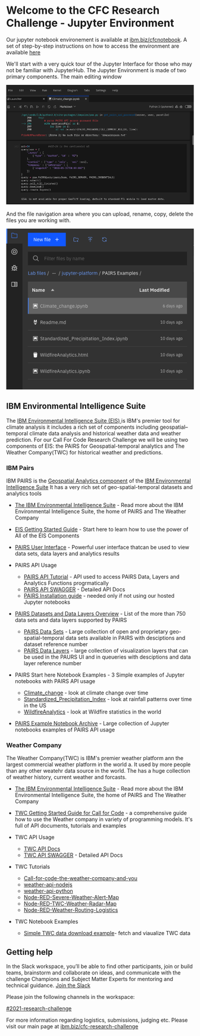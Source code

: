 # Welcome to the CFC Research Challenge - Jupyter Environment


Our jupyter notebook environement is available at [ibm.biz/cfcnotebook](http://ibm.biz/cfcnotebook).  A set of step-by-step instructions on how to access the environment are available [here](https://github.com/academic-initiative/research-challenge-2021/blob/main/jupyter-platform/how-to-access.md)

We'll start with a very quick tour of the Jupyter Interface for those who may not be familiar with JupyterHub.  The Jupyter Environment is made of two primary components.  The main editing window

![image1](images/welcome1.png)

And the file navigation area where you can upload, rename, copy, delete the files you are working with.

![image2](images/welcome2.png)

## IBM Environmental Intelligence Suite 

The [IBM Environmental Intelligence Suite (EIS) ](https://www.ibm.com/products/environmental-intelligence-suite) is IBM's premier tool for climate analysis it includes a rich set of  components including  geospatial–temporal climate data analysis and historical weather data and weather prediction. For our Call For Code Research Challenge we will be using two components of EIS: the PAIRS for Geospatial-temporal analytics  and The Weather Company(TWC) for historical weather and predictions.

### IBM Pairs
IBM PAIRS is the [Geospatial Analytics component](https://www.ibm.com/products/environmental-intelligence-suite/geospatial-analytics)  of the [IBM Environmental Intelligence Suite](https://www.ibm.com/products/environmental-intelligence-suite) It has a very rich set of geo-spatial-temporal datasets and analytics tools
- [The IBM Environmental Intelligence Suite](https://www.ibm.com/products/environmental-intelligence-suite) - Read more about the IBM Environmental Intelligence Suite, the home of PAIRS and The Weather Company
- [EIS Getting Started Guide](https://github.com/academic-initiative/research-challenge-2021/blob/main/jupyter-platform/Getting%20Started%20-%20Template%20%5BPlease%20copy%20this%20one%5D.pptx) - Start here to learn how to use the power of All of the EIS Components

- [PAIRS User Interface](https://pairs.res.ibm.com/tutorial/tutorials/gui/index.html)  - Powerful user interface thatcan be used to view data sets, data layers and analytics results
- PAIRS API Usage
  - [PAIRS API Tutorial](https://pairs.res.ibm.com/tutorial/tutorials/api/index.html#) - API used to access PAIRS Data, Layers and Analytics Functions progrmatically
  - [PAIRS API SWAGGER](https://pairs.res.ibm.com/manual/api-doc/#) - Detailed API Docs
  - [PAIRS Installation guide](https://github.com/ibm/ibmpairs) - needed only if not using our hosted Jupyter notebooks
- [PAIRS Datasets and Data Layers Overview](https://github.com/academic-initiative/research-challenge-2021/blob/main/jupyter-platform/PAIRSLayersAndLevelsOverview.pdf) - List of the more than 750 data sets and data layers supported by PAIRS
  - [PAIRS Data Sets](https://github.com/academic-initiative/research-challenge-2021/blob/main/jupyter-platform/EIS%20DataSet%20Report%20July%202021.pdf) - Large collection of open and proprietary geo-spatial-temporal data sets available in PAIRS with desciptions and dataset reference number 
  - [PAIRS Data Layers](https://github.com/academic-initiative/research-challenge-2021/blob/main/jupyter-platform/EIS%20Detail%20Data%20Layer%20Report%20July%202021.pdf) - large collection of visualization layers that can be used in the PAURS UI and in queueries with desciptions and data layer reference number 
- PAIRS Start here Notebook Examples - 3 Simple examples of Jupyter notebooks with PAIRS API usage
  - [Climate_change](https://github.com/academic-initiative/research-challenge-2021/blob/main/jupyter-platform/PAIRS%20Examples/Climate_change.ipynb) - look at climate change over time
  - [Standardized_Precipitation_Index](https://github.com/academic-initiative/research-challenge-2021/blob/main/jupyter-platform/PAIRS%20Examples/Standardized_Precipitation_Index.ipynb) - look at rainfall patterns over time in the US
  - [WildfireAnalytics](https://github.com/academic-initiative/research-challenge-2021/blob/main/jupyter-platform/PAIRS%20Examples/WildfireAnalytics.ipynb) - look at Wildfire statistics in the world
- [PAIRS Example Notebook Archive](https://github.ibm.com/physical-analytics/pairs-applications) - Large collection of Jupyter notebooks examples of PAIRS API usage



### Weather Company
The Weather Company(TWC) is IBM's  premier weather platform ann the largest commercial weather platform in the world a. It  used by more people than any other weatehr data source in the world.  The  has a huge collection of weather history, current weather and forcasts.  

- [The IBM Environmental Intelligence Suite](https://www.ibm.com/products/environmental-intelligence-suite) - Read more about the IBM Environmental Intelligence Suite, the home of PAIRS and The Weather Company

- [TWC  Getting Started Guide for Call for Code](https://developer.ibm.com/blogs/call-for-code-the-weather-company-and-you/) - a comprehensive guide how to use the Weather company in variety of programming models. It's full of API documents, tutorials and examples
- TWC API Usage
  - [TWC API Docs](https://docs.google.com/document/d/15Ru_3wdMgpbM4aOCm-4qNAnRfjx2w-Ruw3lnr8Hnodk/edit#)
  - [TWC API SWAGGER](https://twcservice.mybluemix.net/rest-api/) - Detailed API Docs

- TWC Tutorials
  - [Call-for-code-the-weather-company-and-you](https://developer.ibm.com/blogs/call-for-code-the-weather-company-and-you/)
  - [weather-api-nodejs](https://github.com/Call-for-Code/weather-api-nodejs)
  - [weather-api-python](https://github.com/Call-for-Code/weather-api-python)
  - [Node-RED-Severe-Weather-Alert-Map](https://github.com/johnwalicki/Node-RED-Severe-Weather-Alert-Map)
  - [Node-RED-TWC-Weather-Radar-Map](https://github.com/johnwalicki/Node-RED-TWC-Weather-Radar-Map)
  - [Node-RED-Weather-Routing-Logistics](https://github.com/johnwalicki/Node-RED-Weather-Routing-Logistics)

- TWC Notebook Examples
  - [Simple TWC data download example](https://github.com/academic-initiative/research-challenge-2021/blob/main/jupyter-platform/download_twc.ipynb)- fetch and viaualize TWC data

## Getting help

In the Slack workspace, you’ll be able to find other participants, join or build teams, brainstorm and collaborate on ideas, and communicate with the challenge Champions and Subject Matter Experts for mentoring and technical guidance. [Join the Slack](https://join.slack.com/t/callforcodere-ju79661/shared_invite/zt-uc2w9nn4-zEf9urnpE1c7~EIGJblx_Q)

Please join the following channels in the workspace:

[#2021-research-challenge](https://callforcode-research.slack.com/archives/C02BVGGJDJ7)

For more information regarding logistics, submissions, judging etc. Please visit our main page at [ibm.biz/cfc-research-challenge](https://ibm.biz/cfc-research-challenge)
